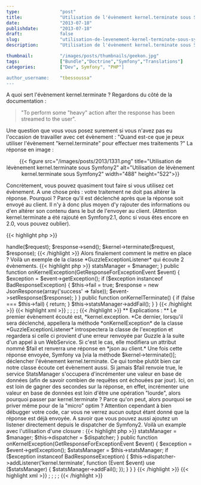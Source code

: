 ```yaml
---
type:               "post"
title:              "Utilisation de l'évènement kernel.terminate sous Symfony2"
date:               "2013-07-18"
publishdate:        "2013-07-18"
draft:              false
slug:               "utilisation-de-levenement-kernel-terminate-sous-symfony2"
description:        "Utilisation de l'évènement kernel.terminate sous Symfony2"

thumbnail:          "/images/posts/thumbnails/geekon.jpg"
tags:               ["Bundle","Doctrine","Symfony","Translations"]
categories:         ["Dev", Symfony", "PHP"]

author_username:    "tbessoussa"
---
```


A quoi sert l'évènement kernel.terminate ? Regardons du côté de la documentation :

> "To perform some "heavy" action after the response has been streamed to the user".

Une question que vous vous posez surement si vous n'avez pas eu l'occasion de travailler avec cet évènement : "Quand est-ce que je peux utiliser l'évènement "kernel.terminate" pour effectuer mes traitements ?" La réponse en image :

<div style="text-align:center;">
{{< figure src="/images/posts/2013/1331.png" title="Utilisation de lévènement kernel.terminate sous Symfony2" alt="Utilisation de lévènement kernel.terminate sous Symfony2" width="488" height="522">}}
</div>

Concrètement, vous pouvez quasiment tout faire si vous utilisez cet évènement. A une chose près : votre traitement ne doit pas altérer la réponse. Pourquoi ? Parce qu'il est déclenché après que la réponse soit envoyé au client. Il n'y à donc plus moyen d'y rajouter des informations ou d'en altérer son contenu dans le but de l'envoyer au client. (Attention kernel.terminate a été rajouté en Symfony2.1, donc si vous êtes encore en 2.0, vous pouvez oublier).

{{< highlight php >}}
<?php
// ...

$response = $kernel->handle($request);
$response->send();
$kernel->terminate($request, $response);
{{< /highlight >}}


Alors finalement comment le mettre en place ? Voilà un exemple de la classe *GuzzleExceptionListener* qui écoute 2 évènements.


{{< highlight php >}}

<?php

namespace Tristanbes\ElophantBundle\EventListener;

use Guzzle\Http\Exception\BadResponseException;
use Symfony\Component\HttpFoundation\JsonResponse;
use Symfony\Component\HttpKernel\Event\GetResponseForExceptionEvent;

use Tristanbes\ElophantBundle\Manager\StatsManager;

/**
 * Class GuzzleExceptionListener
 */
class GuzzleExceptionListener
{
    private $statsManager;
    private $fail = false;

    /**
     * Constructor
     *
     * @param StatsManager $manager The stats Manager
     */
    public function __construct(StatsManager $manager)
    {
        $this->statsManager = $manager;
    }

    public function onKernelException(GetResponseForExceptionEvent $event)
    {
        $exception = $event->getException();

        if ($exception instanceof BadResponseException) {
            $this->fail = true;
            $response   = new JsonResponse(array('success' => false));
            $event->setResponse($response);
        }
    }

    public function onKernelTerminate()
    {
        if (false === $this->fail) {
            return;
        }

        $this->statsManager->addFail();
    }
}
{{< /highlight >}}


{{< highlight xml >}}

<service id="tristanbes_elophant.guzzle_exception_eventlistener" class="%tristanbes_elophant.guzzle.exception.class%">
    <tag name="kernel.event_listener" event="kernel.exception" method="onKernelException" />;
    <tag name="kernel.event_listener" event="kernel.terminate" method="onKernelTerminate" />;
    <argument type="service" id="tristanbes_elophant.stats.manager" />;
</service>;
{{< /highlight >}}


** Explications : **

Le premier évènement écouté est, *kernel.exception. *Ce dernier, lorsqu'il sera déclenché, appellera la méthode *onKernelException* de la classe *GuzzleExceptionListener* introspectera la classe de l'exception et regardera si celle ci provient d'une erreur renvoyée par Guzzle à la suite d'un appel à un WebService.

Si c'est le cas, elle modifiera un attribut nommé $fail et renverra une réponse en *json au client.*

Une fois cette réponse envoyée, Symfony va [via la méthode $kernel->terminate()]; déclencher l'évènement kernel.terminate. Ce qui tombe plutôt bien car notre classe écoute cet évènement aussi. Si jamais $fail renvoie true, le service StatsManager s'occupera d'incrémenter une valeur en base de données (afin de savoir combien de requêtes ont échouées par jour).

Ici, on est loin de gagner des secondes sur la réponse, en effet, incrémenter une valeur en base de données est loin d'être une opération "lourde", alors pourquoi passer par kernel.terminate ? Parce qu'on peut, alors pourquoi se priver même pour de la "micro" optim ?

Attention cependant à bien débugger votre code, car vous ne verrez aucun output étant donné que la réponse est déjà envoyée.

A savoir que vous pouvez aussi ajoutez un listener directement depuis le dispatcher de Symfony2. Voilà un example avec l'utilisation d'une closure :

{{< highlight php >}}

<?php

namespace Tristanbes\ElophantBundle\EventListener;

use Guzzle\Http\Exception\BadResponseException;
use Symfony\Component\HttpFoundation\JsonResponse;
use Symfony\Component\EventDispatcher\EventDispatcher;
use Symfony\Component\HttpKernel\Event\GetResponseForExceptionEvent;

use Tristanbes\ElophantBundle\Manager\StatsManager;

/**
 * Class GuzzleExceptionListener
 */
class GuzzleExceptionListener
{
    private $statsManager;
    private $dispatcher;
    private $fail = false;

    /**
     * Constructor
     *
     * @param StatsManager $manager The stats Manager
     * @param
     */
    public function __construct(StatsManager $manager, EventDispatcher $dispatcher)
    {
        $this->statsManager = $manager;
        $this->dispatcher   = $dispatcher;
    }

    public function onKernelException(GetResponseForExceptionEvent $event)
    {
        $exception = $event->getException();
        $statsManager = $this->statsManager;

        if ($exception instanceof BadResponseException) {

            $this->dispatcher->addListener('kernel.terminate', function (Event $event) use ($statsManager) {
                $statsManager->addFail();
            });
        }
    }
}
{{< /highlight >}}


{{< highlight xml >}}

<service id="tristanbes_elophant.guzzle_exception_eventlistener" class="%tristanbes_elophant.guzzle.exception.class%">;
    <tag name="kernel.event_listener" event="kernel.exception" method="onKernelException" />;
    <argument type="service" id="tristanbes_elophant.stats.manager" />;
    <argument type="service" id="event_dispatcher" />;
</service>
{{< /highlight >}}
